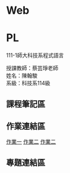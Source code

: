 # Web
# PL
111-1師大科技系程式語言

授課教師：蔡芸琤老師  
姓名：陳翰駿  
系級：科技系114級  
## 課程筆記區  
## 作業連結區
 [作業一](https://www.youtube.com/watch?v=PAV-kqn2Bpk)
 [作業二](https://youtu.be/k2wh5nu7meQ)
 [作業二](https://youtu.be/1ii4ePkRrM0)
## 專題連結區
